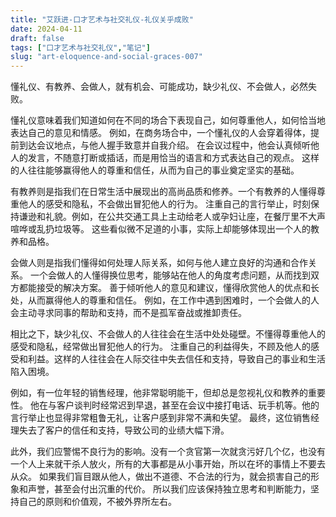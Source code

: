 ```yaml
---
title: "艾跃进-口才艺术与社交礼仪-礼仪关乎成败"
date: 2024-04-11
draft: false
tags: ["口才艺术与社交礼仪","笔记"]
slug: "art-eloquence-and-social-graces-007"
---
```


懂礼仪、有教养、会做人，就有机会、可能成功，缺少礼仪、不会做人，必然失败。

懂礼仪意味着我们知道如何在不同的场合下表现自己，如何尊重他人，如何恰当地表达自己的意见和情感。
例如，在商务场合中，一个懂礼仪的人会穿着得体，提前到达会议地点，与他人握手致意并自我介绍。
在会议过程中，他会认真倾听他人的发言，不随意打断或插话，而是用恰当的语言和方式表达自己的观点。
这样的人往往能够赢得他人的尊重和信任，从而为自己的事业奠定坚实的基础。

有教养则是指我们在日常生活中展现出的高尚品质和修养。一个有教养的人懂得尊重他人的感受和隐私，不会做出冒犯他人的行为。
注重自己的言行举止，时刻保持谦逊和礼貌。例如，在公共交通工具上主动给老人或孕妇让座，在餐厅里不大声喧哗或乱扔垃圾等。
这些看似微不足道的小事，实际上却能够体现出一个人的教养和品格。

会做人则是指我们懂得如何处理人际关系，如何与他人建立良好的沟通和合作关系。
一个会做人的人懂得换位思考，能够站在他人的角度考虑问题，从而找到双方都能接受的解决方案。
善于倾听他人的意见和建议，懂得欣赏他人的优点和长处，从而赢得他人的尊重和信任。
例如，在工作中遇到困难时，一个会做人的人会主动寻求同事的帮助和支持，而不是孤军奋战或推卸责任。

相比之下，缺少礼仪、不会做人的人往往会在生活中处处碰壁。不懂得尊重他人的感受和隐私，经常做出冒犯他人的行为。
注重自己的利益得失，不顾及他人的感受和利益。这样的人往往会在人际交往中失去信任和支持，导致自己的事业和生活陷入困境。

例如，有一位年轻的销售经理，他非常聪明能干，但却总是忽视礼仪和教养的重要性。
他在与客户谈判时经常迟到早退，甚至在会议中接打电话、玩手机等。他的言行举止也显得非常粗鲁无礼，让客户感到非常不满和失望。
最终，这位销售经理失去了客户的信任和支持，导致公司的业绩大幅下滑。

此外，我们应警惕不良行为的影响。没有一个贪官第一次就贪污好几个亿，也没有一个人上来就干杀人放火，所有的大事都是从小事开始，所以在坏的事情上不要去从众。
如果我们盲目跟从他人，做出不道德、不合法的行为，就会损害自己的形象和声誉，甚至会付出沉重的代价。
所以我们应该保持独立思考和判断能力，坚持自己的原则和价值观，不被外界所左右。
